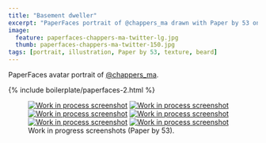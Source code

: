 ```yaml
---
title: "Basement dweller"
excerpt: "PaperFaces portrait of @chappers_ma drawn with Paper by 53 on an iPad."
image: 
  feature: paperfaces-chappers-ma-twitter-lg.jpg
  thumb: paperfaces-chappers-ma-twitter-150.jpg
tags: [portrait, illustration, Paper by 53, texture, beard]
---
```


PaperFaces avatar portrait of <a href="http://twitter.com/chappers_ma">@chappers_ma</a>.

{% include boilerplate/paperfaces-2.html %}

<figure class="half">
	<a href="{{ site.url }}/assets/images/paperfaces-chappers-ma-process-1-lg.jpg"><img src="{{ site.url }}/assets/images/paperfaces-chappers-ma-process-1-600.jpg" alt="Work in process screenshot"></a>
	<a href="{{ site.url }}/assets/images/paperfaces-chappers-ma-process-2-lg.jpg"><img src="{{ site.url }}/assets/images/paperfaces-chappers-ma-process-2-600.jpg" alt="Work in process screenshot"></a>
	<a href="{{ site.url }}/assets/images/paperfaces-chappers-ma-process-3-lg.jpg"><img src="{{ site.url }}/assets/images/paperfaces-chappers-ma-process-3-600.jpg" alt="Work in process screenshot"></a>
	<a href="{{ site.url }}/assets/images/paperfaces-chappers-ma-process-4-lg.jpg"><img src="{{ site.url }}/assets/images/paperfaces-chappers-ma-process-4-600.jpg" alt="Work in process screenshot"></a>
	<a href="{{ site.url }}/assets/images/paperfaces-chappers-ma-process-5-lg.jpg"><img src="{{ site.url }}/assets/images/paperfaces-chappers-ma-process-5-600.jpg" alt="Work in process screenshot"></a>
	<a href="{{ site.url }}/assets/images/paperfaces-chappers-ma-process-6-lg.jpg"><img src="{{ site.url }}/assets/images/paperfaces-chappers-ma-process-6-600.jpg" alt="Work in process screenshot"></a>
	<figcaption>Work in progress screenshots (Paper by 53).</figcaption>
</figure>